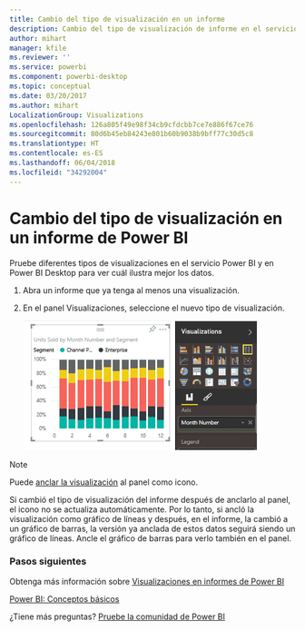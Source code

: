 ```yaml
---
title: Cambio del tipo de visualización en un informe
description: Cambio del tipo de visualización de informe en el servicio Power BI y en Power BI Desktop
author: mihart
manager: kfile
ms.reviewer: ''
ms.service: powerbi
ms.component: powerbi-desktop
ms.topic: conceptual
ms.date: 03/20/2017
ms.author: mihart
LocalizationGroup: Visualizations
ms.openlocfilehash: 126a805f49e98f34cb9cfdcbb7ce7e886f67ce76
ms.sourcegitcommit: 80d6b45eb84243e801b60b9038b9bff77c30d5c8
ms.translationtype: HT
ms.contentlocale: es-ES
ms.lasthandoff: 06/04/2018
ms.locfileid: "34292004"
---
```

# <a name="change-the-type-of-visualization-in-a-power-bi-report"></a>Cambio del tipo de visualización en un informe de Power BI
Pruebe diferentes tipos de visualizaciones en el servicio Power BI y en Power BI Desktop para ver cuál ilustra mejor los datos. 

1. Abra un informe que ya tenga al menos una visualización.   
2. En el panel Visualizaciones, seleccione el nuevo tipo de visualización.  
   
   ![](media/power-bi-report-change-visualization-type/changeviz.gif)

> [!NOTE]
> Puede [anclar la visualización](service-dashboard-pin-tile-from-report.md) al panel como icono.
> 
> 

Si cambió el tipo de visualización del informe después de anclarlo al panel, el icono no se actualiza automáticamente. Por lo tanto, si ancló la visualización como gráfico de líneas y después, en el informe, la cambió a un gráfico de barras, la versión ya anclada de estos datos seguirá siendo un gráfico de líneas. Ancle el gráfico de barras para verlo también en el panel.

### <a name="next-steps"></a>Pasos siguientes
Obtenga más información sobre [Visualizaciones en informes de Power BI](power-bi-report-visualizations.md)

[Power BI: Conceptos básicos](service-basic-concepts.md)

¿Tiene más preguntas? [Pruebe la comunidad de Power BI](http://community.powerbi.com/)


